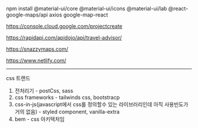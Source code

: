npm install @material-ui/core @material-ui/icons @material-ui/lab @react-google-maps/api axios google-map-react

https://console.cloud.google.com/projectcreate

https://rapidapi.com/apidojo/api/travel-advisor/

https://snazzymaps.com/

https://www.netlify.com/


------------------------
css 트랜드
1. 전처리기 - postCss, sass
2. css frameworks - tailwinds css, bootstracp
3. css-in-js(javascript에서 css를 정의할수 있는 라이브러리인데 아직 사용빈도가 거의 없음) - styled component, vanilla-extra
4. bem - css 아키텍처임